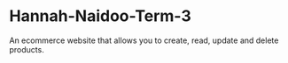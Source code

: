 # Hannah-Naidoo-Term-3
An ecommerce website that allows you to create, read, update and delete products.
